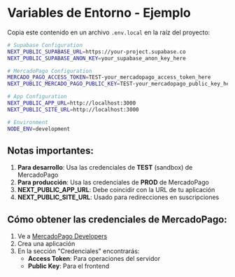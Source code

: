 # Variables de Entorno - Ejemplo

Copia este contenido en un archivo `.env.local` en la raíz del proyecto:

```bash
# Supabase Configuration
NEXT_PUBLIC_SUPABASE_URL=https://your-project.supabase.co
NEXT_PUBLIC_SUPABASE_ANON_KEY=your_supabase_anon_key_here

# MercadoPago Configuration
MERCADO_PAGO_ACCESS_TOKEN=TEST-your_mercadopago_access_token_here
NEXT_PUBLIC_MERCADO_PAGO_PUBLIC_KEY=TEST-your_mercadopago_public_key_here

# App Configuration
NEXT_PUBLIC_APP_URL=http://localhost:3000
NEXT_PUBLIC_SITE_URL=http://localhost:3000

# Environment
NODE_ENV=development
```

## Notas importantes:

1. **Para desarrollo**: Usa las credenciales de **TEST** (sandbox) de MercadoPago
2. **Para producción**: Usa las credenciales de **PROD** de MercadoPago
3. **NEXT_PUBLIC_APP_URL**: Debe coincidir con la URL de tu aplicación
4. **NEXT_PUBLIC_SITE_URL**: Usado para redirecciones en suscripciones

## Cómo obtener las credenciales de MercadoPago:

1. Ve a [MercadoPago Developers](https://www.mercadopago.com.ar/developers)
2. Crea una aplicación
3. En la sección "Credenciales" encontrarás:
   - **Access Token**: Para operaciones del servidor
   - **Public Key**: Para el frontend 